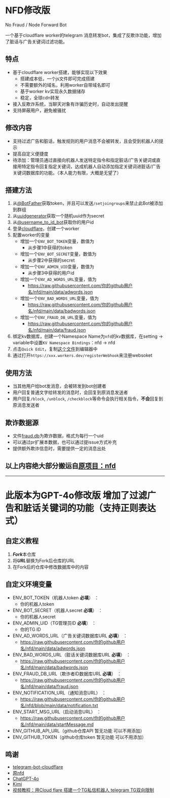 # NFD修改版
No Fraud / Node Forward Bot

一个基于cloudflare worker的telegram 消息转发bot，集成了反欺诈功能，增加了脏话与广告关键词过滤功能。

## 特点
- 基于cloudflare worker搭建，能够实现以下效果
    - 搭建成本低，一个js文件即可完成搭建
    - 不需要额外的域名，利用worker自带域名即可
    - 基于worker kv实现永久数据储存
    - 稳定，全球cdn转发
- 接入反欺诈系统，当聊天对象有诈骗历史时，自动发出提醒
- 支持屏蔽用户，避免被骚扰

## 修改内容
- 支持过滤广告和脏话，触发规则的用户消息不会被转发，且会受到机器人的提示
- 提高自定义便捷度
- 待添加：管理员通过直接向机器人发送特定指令和指定脏话/广告关键词或直接用特定指令回复指定关键词，达成机器人自动添加指定关键词进脏话/广告关键词数据库的功能。（本人能力有限，大概是无望了）

## 搭建方法
1. 从[@BotFather](https://t.me/BotFather)获取token，并且可以发送`/setjoingroups`来禁止此Bot被添加到群组
2. 从[uuidgenerator](https://www.uuidgenerator.net/)获取一个随机uuid作为secret
3. 从[@username_to_id_bot](https://t.me/username_to_id_bot)获取你的用户id
4. 登录[cloudflare](https://workers.cloudflare.com/)，创建一个worker
5. 配置worker的变量
    - 增加一个`ENV_BOT_TOKEN`变量，数值为
        - 从步骤1中获得的token
    - 增加一个`ENV_BOT_SECRET`变量，数值为
        - 从步骤2中获得的secret
    - 增加一个`ENV_ADMIN_UID`变量，数值为
        - 从步骤3中获得的用户id
    - 增加一个`ENV_AD_WORDS_URL`变量，值为
        - https://raw.githubusercontent.com/你的github用户名/nfd/main/data/adwords.json
    - 增加一个`ENV_BAD_WORDS_URL`变量，值为
        - https://raw.githubusercontent.com/你的github用户名/nfd/main/data/badwords.json
    - 增加一个`ENV_FRAUD_DB_URL`变量，值为
        - https://raw.githubusercontent.com/你的github用户名/nfd/main/data/fraud.json
6. 绑定kv数据库，创建一个Namespace Name为`nfd`的kv数据库，在setting -> variable中设置`KV Namespace Bindings`：nfd -> nfd
7. 点击`Quick Edit`，复制[这个文件](./worker.js)到编辑器中
8. 通过打开`https://xxx.workers.dev/registerWebhook`来注册websoket

## 使用方法
- 当其他用户给bot发消息，会被转发到bot创建者
- 用户回复普通文字给转发的消息时，会回复到原消息发送者
- 用户回复`/block`, `/unblock`, `/checkblock`等命令会执行相关指令，**不会**回复到原消息发送者

## 欺诈数据源
- 文件[fraud.db](./fraud.db)为欺诈数据，格式为每行一个uid
- 可以通过pr扩展本数据，也可以通过提issue方式补充
- 提供额外欺诈信息时，需要提供一定的消息出处

## 以上内容绝大部分搬运自[原项目：nfd](https://github.com/LloydAsp/nfd "基于此源码利用GPT-4o修改")

---

# 此版本为GPT-4o修改版 增加了过滤广告和脏话关键词的功能（支持正则表达式）

## 自定义教程
1. ***Fork***本仓库
2. 将***URL***替换为Fork后仓库的URL
3. 在Fork后的仓库中修改数据库中的内容

## 自定义环境变量
- ENV_BOT_TOKEN（机器人token **必填**） ：
    - 你的机器人token
- ENV_BOT_SECRET（机器人secret **必填**） ：
    - 你的机器人secret
- ENV_ADMIN_UID（TG管理员ID **必填**） ：
    - 你的TG ID
- ENV_AD_WORDS_URL（广告关键词数据库URL **必填**） ：
    - https://raw.githubusercontent.com/你的github用户名/nfd/main/data/adwords.json
- ENV_BAD_WORDS_URL（脏话关键词数据库URL **必填**） ：
    - https://raw.githubusercontent.com/你的github用户名/nfd/main/data/badwords.json
- ENV_FRAUD_DB_URL（欺诈者ID数据库URL **必填**） ：
    - https://raw.githubusercontent.com/你的github用户名/nfd/main/data/fraud.json
- ENV_NOTIFICATION_URL（通知消息URL） ：
    - https://raw.githubusercontent.com/你的github用户名/nfd/blob/main/data/notification.txt
- ENV_START_MSG_URL（启动消息URL） ：
    - https://raw.githubusercontent.com/你的github用户名/nfd/main/data/startMessage.md
- ENV_GITHUB_API_URL（github仓库API 暂无功能 可以不用添加）	
- ENV_GITHUB_TOKEN（github仓库token 暂无功能 可以不用添加）	

## 鸣谢
- [telegram-bot-cloudflare](https://github.com/cvzi/telegram-bot-cloudflare "疑似一代源码")
- [原nfd](https://github.com/LloydAsp/nfd "基于此源码利用GPT-4o修改")
- [ChatGPT-4o](https://chatgpt.com/ "修改源码主力")
- [Kimi](https://kimi.moonshot.cn/ "检索资料助手")
- [视频教程：用Cloud flare 搭建一个TG私信机器人 telegram TG双向限制](https://www.youtube.com/watch?v=DBQqj9UwS1M&t=61s "基于源nfd搭建的视频教程")
